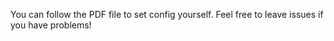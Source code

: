 You can follow the PDF file to set config yourself. Feel free to leave issues if you have problems!
